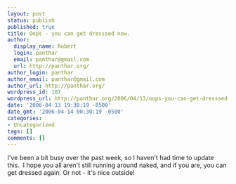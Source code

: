 ```yaml
---
layout: post
status: publish
published: true
title: Oops - you can get dresssed now.
author:
  display_name: Robert
  login: panthar
  email: panthar@gmail.com
  url: http://panthar.org/
author_login: panthar
author_email: panthar@gmail.com
author_url: http://panthar.org/
wordpress_id: 107
wordpress_url: http://panthar.org/2006/04/13/oops-you-can-get-dresssed-now/
date: '2006-04-13 19:30:19 -0500'
date_gmt: '2006-04-14 00:30:19 -0500'
categories:
- Uncategorized
tags: []
comments: []
---
```

<p>I've been a bit busy over the past week, so I haven't had time to update this.&nbsp; I hope you all aren't still running around naked, and if you are, you can get dressed again. Or not - it's nice outside!<br &#47;></p>

